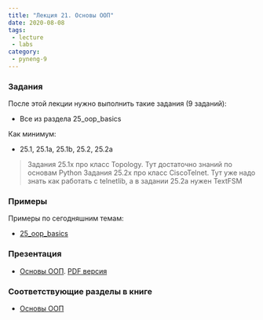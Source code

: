 ```yaml
---
title: "Лекция 21. Основы ООП"
date: 2020-08-08
tags:
 - lecture
 - labs
category:
 - pyneng-9
---
```


### Задания

После этой лекции нужно выполнить такие задания (9 заданий):

* Все из раздела 25_oop_basics

Как минимум:

* 25.1, 25.1a, 25.1b, 25.2, 25.2a


> Задания 25.1x про класс Topology. Тут достаточно знаний по основам Python
> Задания 25.2x про класс CiscoTelnet. Тут уже надо знать как работать с telnetlib, а в задании 25.2a нужен TextFSM

### Примеры

Примеры по сегодняшним темам:

* [25_oop_basics](https://github.com/pyneng/pyneng-online-may-aug-2020/tree/master/examples/25_oop_basics)

### Презентация

* [Основы ООП](https://gitpitch.com/natenka/pyneng-slides/py3-oop-1-basics#/). [PDF версия](https://github.com/pyneng/pyneng-online-bonus/raw/master/presentations/01_oop_basics.pdf)

### Соответствующие разделы в книге

* [Основы ООП](https://pyneng.readthedocs.io/ru/latest/book/25_oop_basics/index.html)

